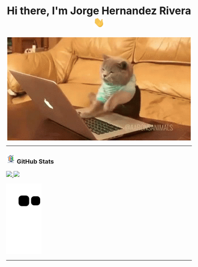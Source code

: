 <h1 align="center">Hi there, I'm Jorge Hernandez Rivera <img src="./src/wave.gif" width="30px" ></h1>

<center><img align="center" src="./src/cat-work.gif"></center>

---

<h3 align="left"><img src="./src/stat.gif" width="25px" height="25px"> GitHub Stats</h3>

<div>
  <a href="https://github.com/JorgeHdzRiv">
  <img height="180em" src="https://github-readme-stats.vercel.app/api?username=JorgeHdzRiv&show_icons=true&theme=radical&include_all_commits=true&count_private=true"/>
  <img height="180em" src="https://github-readme-stats.vercel.app/api/top-langs/?username=JorgeHdzRiv&layout=compact&langs_count=7&theme=dracula"/>
</div>

![Snake animation](https://github.com/JorgeHdzRiv/jorgehdzriv/blob/output/github-contribution-grid-snake.svg)

---